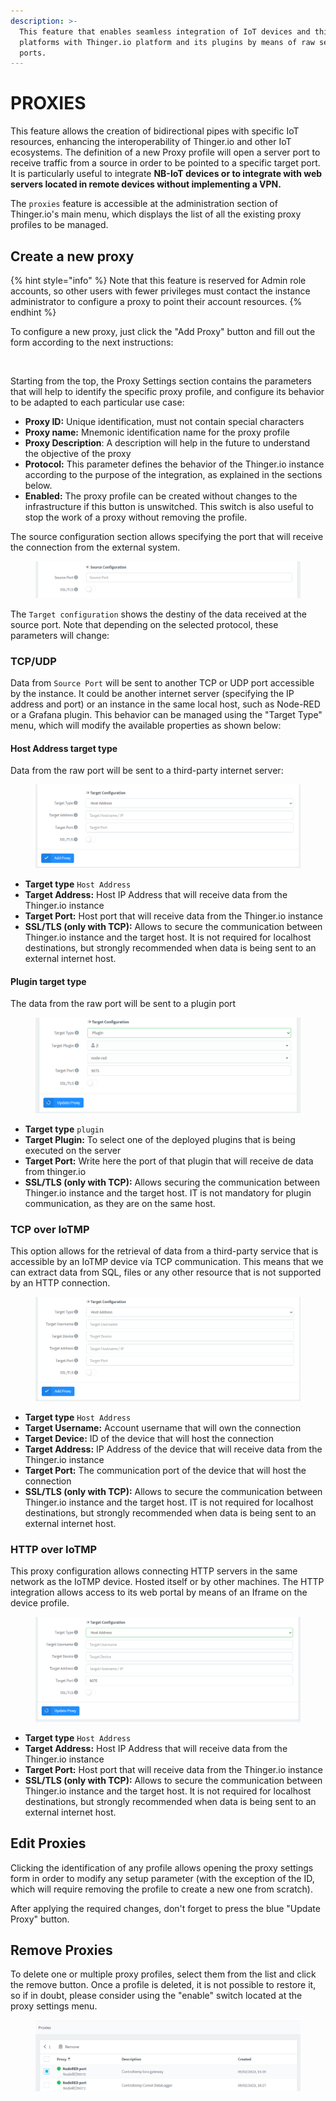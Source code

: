 ```yaml
---
description: >-
  This feature that enables seamless integration of IoT devices and third-party
  platforms with Thinger.io platform and its plugins by means of raw server
  ports.
---
```


# PROXIES

This feature allows the creation of bidirectional pipes with specific IoT resources, enhancing the interoperability of Thinger.io and other IoT ecosystems. The definition of a new Proxy profile will open a server port to receive traffic from a source in order to be pointed to a specific target port.  It is particularly useful to integrate **NB-IoT devices or to integrate with web servers located in remote devices without implementing a VPN.**&#x20;

The `proxies` feature is accessible at the administration section of Thinger.io's main menu, which displays the list of all the existing proxy profiles to be managed.&#x20;

## Create a new proxy

{% hint style="info" %}
Note that this feature is reserved for Admin role accounts, so other users with fewer privileges must contact the instance administrator to configure a proxy to point their account resources.
{% endhint %}

To configure a new proxy, just click the "Add Proxy" button and fill out the form according to the next instructions:&#x20;

<figure><img src="../.gitbook/assets/image (26) (1).png" alt=""><figcaption></figcaption></figure>

Starting from the top, the Proxy Settings section contains the parameters that will help to identify the specific proxy profile, and configure its behavior to be adapted to each particular use case:&#x20;

* **Proxy ID:** Unique identification, must not contain special characters&#x20;
* **Proxy name:** Mnemonic identification name for the proxy profile
* **Proxy Description**: A description will help in the future to understand the objective of the  proxy
* **Protocol:**  This parameter defines the behavior of the Thinger.io instance according to the purpose of the integration, as explained in the sections below.   &#x20;
* **Enabled:** The proxy profile can be created without changes to the infrastructure if this button is unswitched. This switch is also useful to stop the work of a proxy without removing the profile.&#x20;

The source configuration section allows specifying the port that will receive the connection from the external system.&#x20;

<figure><img src="../.gitbook/assets/image (46) (1).png" alt=""><figcaption></figcaption></figure>

The `Target configuration` shows the destiny of the data received at the source port. Note that depending on the selected protocol, these parameters will change:&#x20;

### TCP/UDP

Data from `Source Port` will be sent to another TCP or UDP port accessible by the instance. It could be another internet server (specifying the IP address and port) or an instance in the same local host, such as Node-RED or a Grafana plugin. This behavior can be managed using the "Target Type" menu, which will modify the available properties as shown below:&#x20;

#### Host Address target type

Data from the raw port will be sent to a third-party internet server:

<figure><img src="../.gitbook/assets/image (70) (1).png" alt=""><figcaption></figcaption></figure>

* **Target type** `Host Address`
* **Target Address:** Host IP Address that will receive data from the Thinger.io instance
* **Target Port:** Host port that will receive data from the Thinger.io instance
* **SSL/TLS (only with TCP):** Allows to secure the communication between Thinger.io instance and the target host. It is not required for localhost destinations, but strongly recommended when data is being sent to an external internet host.&#x20;

#### Plugin target type

The data from the raw port will be sent to a plugin port

<figure><img src="../.gitbook/assets/image (43) (1).png" alt=""><figcaption></figcaption></figure>

* **Target type** `plugin`
* **Target Plugin:** To select one of the deployed plugins that is being executed on the server
* **Target Port:** Write here the port of that plugin that will receive de data from thinger.io
* **SSL/TLS (only with TCP):** Allows securing the communication between Thinger.io instance and the target host. IT is not mandatory for plugin communication, as they are on the same host.&#x20;

### TCP over IoTMP

This option allows for the retrieval of data from a third-party service that is accessible by an IoTMP device vía TCP communication. This means that we can extract data from SQL, files or any other resource that is not supported by an HTTP connection. &#x20;

<figure><img src="../.gitbook/assets/image (2) (1) (1) (1) (1) (1).png" alt=""><figcaption></figcaption></figure>

* **Target type** `Host Address`
* **Target Username:** Account username that will own the connection
* **Target Device:** ID of the device that will host the connection
* **Target Address:** IP Address of the device that will receive data from the Thinger.io instance
* **Target Port:** The communication port of the device that will host the connection
* **SSL/TLS (only with TCP):** Allows to secure the communication between Thinger.io instance and the target host. IT is not required for localhost destinations, but strongly recommended when data is being sent to an external internet host.&#x20;

### HTTP over IoTMP

This proxy configuration allows connecting HTTP servers in the same network as the IoTMP device. Hosted itself or by other machines. The HTTP integration allows access to its web portal by means of an Iframe on the device profile.



<figure><img src="../.gitbook/assets/image (27) (1).png" alt=""><figcaption></figcaption></figure>

* **Target type** `Host Address`
* **Target Address:** Host IP Address that will receive data from the Thinger.io instance
* **Target Port:** Host port that will receive data from the Thinger.io instance
* **SSL/TLS (only with TCP):** Allows to secure the communication between Thinger.io instance and the target host. It is not required for localhost destinations, but strongly recommended when data is being sent to an external internet host.&#x20;

## Edit Proxies

Clicking the identification of any profile allows opening the proxy settings form in order to modify any setup parameter (with the exception of the ID, which will require removing the profile to create a new one from scratch).

After applying the required changes, don't forget to press the blue "Update Proxy" button.&#x20;

## Remove Proxies

To delete one or multiple proxy profiles, select them from the list and click the remove button. Once a profile is deleted, it is not possible to restore it, so if in doubt, please consider using the "enable" switch located at the proxy settings menu.&#x20;

<figure><img src="../.gitbook/assets/image (16) (1).png" alt=""><figcaption></figcaption></figure>

